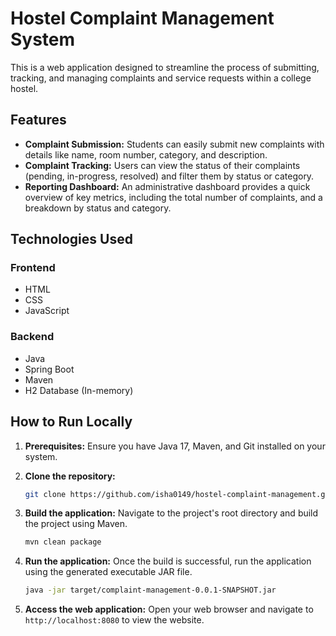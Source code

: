 # Hostel Complaint Management System

This is a web application designed to streamline the process of submitting, tracking, and managing complaints and service requests within a college hostel.

## Features

  - **Complaint Submission:** Students can easily submit new complaints with details like name, room number, category, and description.
  - **Complaint Tracking:** Users can view the status of their complaints (pending, in-progress, resolved) and filter them by status or category.
  - **Reporting Dashboard:** An administrative dashboard provides a quick overview of key metrics, including the total number of complaints, and a breakdown by status and category.

## Technologies Used

### Frontend

  - HTML
  - CSS
  - JavaScript

### Backend

  - Java
  - Spring Boot
  - Maven
  - H2 Database (In-memory)

## How to Run Locally

1.  **Prerequisites:** Ensure you have Java 17, Maven, and Git installed on your system.

2.  **Clone the repository:**

    ```bash
    git clone https://github.com/isha0149/hostel-complaint-management.git
    ```

3.  **Build the application:**
    Navigate to the project's root directory and build the project using Maven.

    ```bash
    mvn clean package
    ```

4.  **Run the application:**
    Once the build is successful, run the application using the generated executable JAR file.

    ```bash
    java -jar target/complaint-management-0.0.1-SNAPSHOT.jar
    ```

5.  **Access the web application:**
    Open your web browser and navigate to `http://localhost:8080` to view the website.
